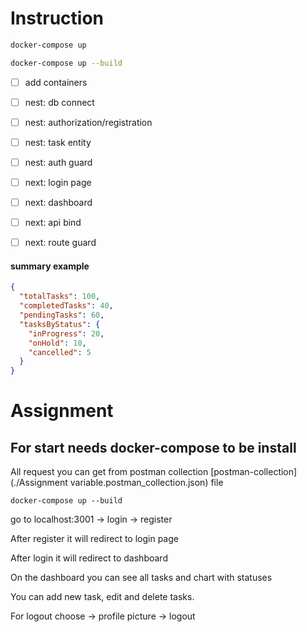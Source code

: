 # Instruction
```sh
docker-compose up

docker-compose up --build
```

- [ ] add containers
- [ ] nest: db connect
- [ ] nest: authorization/registration
- [ ] nest: task entity
- [ ] nest: auth guard
- [ ] next: login page
- [ ] next: dashboard

- [ ] next: api bind
- [ ] next: route guard

#### summary example
```json
{
  "totalTasks": 100,
  "completedTasks": 40,
  "pendingTasks": 60,
  "tasksByStatus": {
    "inProgress": 20,
    "onHold": 10,
    "cancelled": 5
  }
}
```

# Assignment

## For start needs docker-compose to be install

All request you can get from postman collection [postman-collection](./Assignment variable.postman_collection.json) file

```
docker-compose up --build
```
go to localhost:3001 -> login -> register

After register it will redirect to login page

After login it will redirect to dashboard

On the dashboard you can see all tasks and chart with statuses

You can add new task, edit and delete tasks.

For logout choose -> profile picture -> logout

